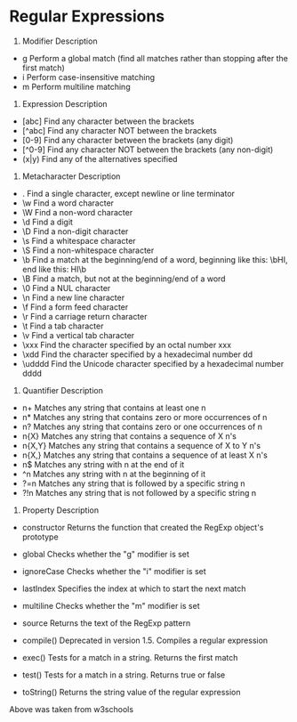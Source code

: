 # Regular Expressions

1. Modifier	Description
- g	Perform a global match (find all matches rather than stopping after the first match)
- i	Perform case-insensitive matching
- m	Perform multiline matching

1. Expression	Description
- [abc]	Find any character between the brackets
- [^abc]	Find any character NOT between the brackets
- [0-9]	Find any character between the brackets (any digit)
- [^0-9]	Find any character NOT between the brackets (any non-digit)
- (x|y)	Find any of the alternatives specified

1. Metacharacter	Description
- .	Find a single character, except newline or line terminator
- \w	Find a word character
- \W	Find a non-word character
- \d	Find a digit
- \D	Find a non-digit character
- \s	Find a whitespace character
- \S	Find a non-whitespace character
- \b	Find a match at the beginning/end of a word, beginning like this: \bHI, end like this: HI\b
- \B	Find a match, but not at the beginning/end of a word
- \0	Find a NUL character
- \n	Find a new line character
- \f	Find a form feed character
- \r	Find a carriage return character
- \t	Find a tab character
- \v	Find a vertical tab character
- \xxx	Find the character specified by an octal number xxx
- \xdd	Find the character specified by a hexadecimal number dd
- \udddd	Find the Unicode character specified by a hexadecimal number dddd

1. Quantifier	Description
- n+	Matches any string that contains at least one n
- n*	Matches any string that contains zero or more occurrences of n
- n?	Matches any string that contains zero or one occurrences of n
- n{X}	Matches any string that contains a sequence of X n's
- n{X,Y}	Matches any string that contains a sequence of X to Y n's
- n{X,}	Matches any string that contains a sequence of at least X n's
- n$	Matches any string with n at the end of it
- ^n	Matches any string with n at the beginning of it
- ?=n	Matches any string that is followed by a specific string n
- ?!n	Matches any string that is not followed by a specific string n

1. Property	Description
- constructor	Returns the function that created the RegExp object's prototype
- global	Checks whether the "g" modifier is set
- ignoreCase	Checks whether the "i" modifier is set
- lastIndex	Specifies the index at which to start the next match
- multiline	Checks whether the "m" modifier is set
- source	Returns the text of the RegExp pattern

- compile()	Deprecated in version 1.5. Compiles a regular expression
- exec()	Tests for a match in a string. Returns the first match
- test()	Tests for a match in a string. Returns true or false
- toString()	Returns the string value of the regular expression

Above was taken from  w3schools
